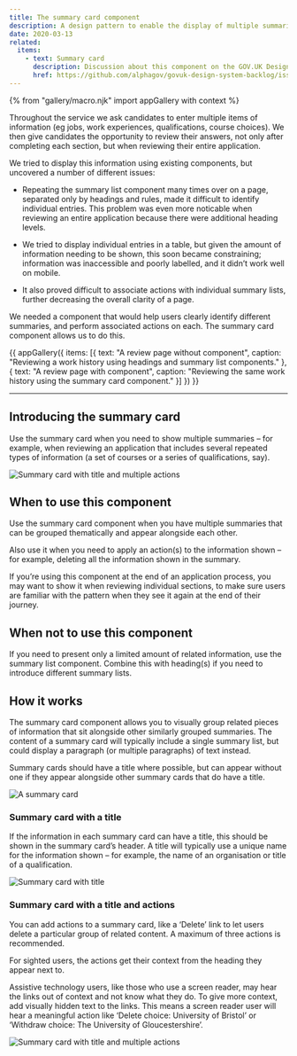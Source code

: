 ```yaml
---
title: The summary card component
description: A design pattern to enable the display of multiple summaries alongside each other.
date: 2020-03-13
related:
  items:
    - text: Summary card
      description: Discussion about this component on the GOV.UK Design System Community Backlog
      href: https://github.com/alphagov/govuk-design-system-backlog/issues/210
---
```


{% from "gallery/macro.njk" import appGallery with context %}

Throughout the service we ask candidates to enter multiple items of information (eg jobs, work experiences, qualifications, course choices). We then give candidates the opportunity to review their answers, not only after completing each section, but when reviewing their entire application.

We tried to display this information using existing components, but uncovered a number of different issues:

* Repeating the summary list component many times over on a page, separated only by headings and rules, made it difficult to identify individual entries. This problem was even more noticable when reviewing an entire application because there were additional heading levels.

* We tried to display individual entries in a table, but given the amount of information needing to be shown, this soon became constraining; information was inaccessible and poorly labelled, and it didn’t work well on mobile.

* It also proved difficult to associate actions with individual summary lists, further decreasing the overall clarity of a page.

We needed a component that would help users clearly identify different summaries, and perform associated actions on each. The summary card component allows us to do this.

{{ appGallery({
  items: [{
    text: "A review page without component",
    caption: "Reviewing a work history using headings and summary list components."
  }, {
    text: "A review page with component",
    caption: "Reviewing the same work history using the summary card component."
  }]
}) }}

* * *

## Introducing the summary card

Use the summary card when you need to show multiple summaries – for example, when reviewing an application that includes several repeated types of information (a set of courses or a series of qualifications, say).

![Summary card with title and multiple actions](summary-card-with-title-and-multiple-actions.png)

## When to use this component

Use the summary card component when you have multiple summaries that can be grouped thematically and appear alongside each other.

Also use it when you need to apply an action(s) to the information shown – for example, deleting all the information shown in the summary.

If you’re using this component at the end of an application process, you may want to show it when reviewing individual sections, to make sure users are familiar with the pattern when they see it again at the end of their journey.

## When not to use this component

If you need to present only a limited amount of related information, use the summary list component. Combine this with heading(s) if you need to introduce different summary lists.

## How it works

The summary card component allows you to visually group related pieces of information that sit alongside other similarly grouped summaries. The content of a summary card will typically include a single summary list, but could display a paragraph (or multiple paragraphs) of text instead.

Summary cards should have a title where possible, but can appear without one if they appear alongside other summary cards that do have a title.

![A summary card](summary-card.png)

### Summary card with a title

If the information in each summary card can have a title, this should be shown in the summary card’s header. A title will typically use a unique name for the information shown – for example, the name of an organisation or title of a qualification.

![Summary card with title](summary-card-with-title.png)

### Summary card with a title and actions

You can add actions to a summary card, like a ‘Delete’ link to let users delete a particular group of related content. A maximum of three actions is recommended.

For sighted users, the actions get their context from the heading they appear next to.

Assistive technology users, like those who use a screen reader, may hear the links out of context and not know what they do. To give more context, add visually hidden text to the links. This means a screen reader user will hear a meaningful action like ‘Delete choice: University of Bristol’ or ‘Withdraw choice: The University of Gloucestershire’.

![Summary card with title and multiple actions](summary-card-with-title-and-multiple-actions.png)
